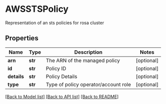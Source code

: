 # AWSSTSPolicy

Representation of an sts policies for rosa cluster
## Properties
Name | Type | Description | Notes
------------ | ------------- | ------------- | -------------
**arn** | **str** | The ARN of the managed policy | [optional] 
**id** | **str** | Policy ID | [optional] 
**details** | **str** | Policy Details | [optional] 
**type** | **str** | Type of policy operator/account role | [optional] 

[[Back to Model list]](../README.md#documentation-for-models) [[Back to API list]](../README.md#documentation-for-api-endpoints) [[Back to README]](../README.md)


